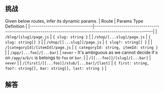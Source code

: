 ## 挑战



Given below routes, infer its dynamic params.
| Route                          | Params Type Definition                                                                                     |
|--------------------------------|------------------------------------------------------------------------------------------------------------|
| `/blog/[slug]/page.js`         | `{ slug: string }`                                                                                         |
| `/shop/[...slug]/page.js`      | `{ slug: string[] }`                                                                                       |
| `/shop/[[...slug]]/page.js`    | `{ slug?: string[] }`                                                                                      |
| `/[categoryId]/[itemId]/page.js` | `{ categoryId: string, itemId: string }`                                                                 |
| `/app/[...foo]/[...bar]`       | `never` - It's ambiguous as we cannot decide if `b` on `/app/a/b/c` is belongs to `foo` or `bar`.          |
| `/[[...foo]]/[slug]/[...bar]`  | `never`                                                                                                    |
| `/[first]/[[...foo]]/stub/[...bar]/[last]` | `{ first: string, foo?: string[], bar: string[], last: string }`                               |


## 解答

